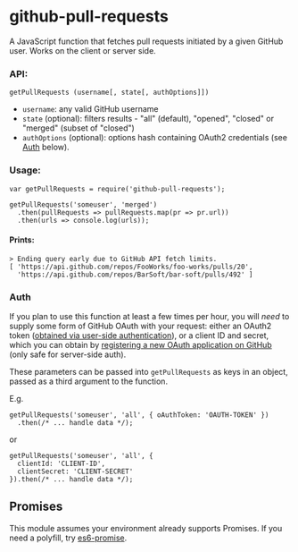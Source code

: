 # github-pull-requests

A JavaScript function that fetches pull requests initiated by a given GitHub user. Works on the client or server side.

### API:

`getPullRequests (username[, state[, authOptions]])`

* `username`: any valid GitHub username
* `state` (optional): filters results - "all" (default), "opened", "closed" or "merged" (subset of "closed")
* `authOptions` (optional): options hash containing OAuth2 credentials (see [Auth](#auth) below).

### Usage:

```
var getPullRequests = require('github-pull-requests');

getPullRequests('someuser', 'merged')
  .then(pullRequests => pullRequests.map(pr => pr.url))
  .then(urls => console.log(urls));
```

#### Prints:

```
> Ending query early due to GitHub API fetch limits.
[ 'https://api.github.com/repos/FooWorks/foo-works/pulls/20',
  'https://api.github.com/repos/BarSoft/bar-soft/pulls/492' ]
```

### Auth

If you plan to use this function at least a few times per hour, you will *need* to supply some form of GitHub OAuth with your request: either an OAuth2 token ([obtained via user-side authentication](https://developer.github.com/v3/oauth/#web-application-flow)), or a client ID and secret, which you can obtain by [registering a new OAuth application on GitHub](https://github.com/settings/applications/new) (only safe for server-side auth).

These parameters can be passed into `getPullRequests` as keys in an object, passed as a third argument to the function.

E.g.

```
getPullRequests('someuser', 'all', { oAuthToken: 'OAUTH-TOKEN' })
  .then(/* ... handle data */);
```

or

```
getPullRequests('someuser', 'all', {
  clientId: 'CLIENT-ID',
  clientSecret: 'CLIENT-SECRET'
}).then(/* ... handle data */);
```

## Promises

This module assumes your environment already supports Promises. If you need a polyfill, try [es6-promise](https://github.com/stefanpenner/es6-promise).
